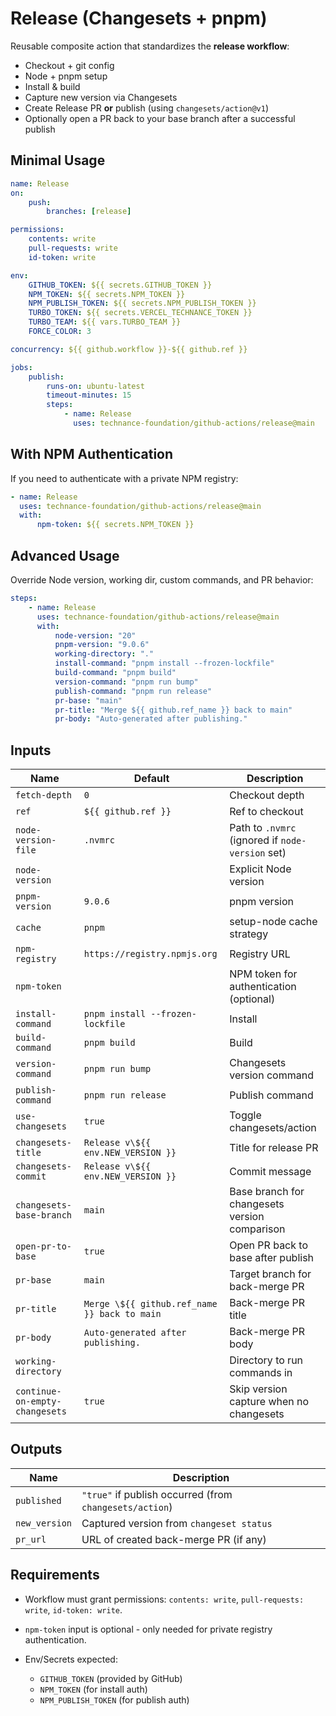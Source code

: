 # Release (Changesets + pnpm)

Reusable composite action that standardizes the **release workflow**:

-   Checkout + git config
-   Node + pnpm setup
-   Install & build
-   Capture new version via Changesets
-   Create Release PR **or** publish (using `changesets/action@v1`)
-   Optionally open a PR back to your base branch after a successful publish

## Minimal Usage

```yaml
name: Release
on:
    push:
        branches: [release]

permissions:
    contents: write
    pull-requests: write
    id-token: write

env:
    GITHUB_TOKEN: ${{ secrets.GITHUB_TOKEN }}
    NPM_TOKEN: ${{ secrets.NPM_TOKEN }}
    NPM_PUBLISH_TOKEN: ${{ secrets.NPM_PUBLISH_TOKEN }}
    TURBO_TOKEN: ${{ secrets.VERCEL_TECHNANCE_TOKEN }}
    TURBO_TEAM: ${{ vars.TURBO_TEAM }}
    FORCE_COLOR: 3

concurrency: ${{ github.workflow }}-${{ github.ref }}

jobs:
    publish:
        runs-on: ubuntu-latest
        timeout-minutes: 15
        steps:
            - name: Release
              uses: technance-foundation/github-actions/release@main
```

## With NPM Authentication

If you need to authenticate with a private NPM registry:

```yaml
- name: Release
  uses: technance-foundation/github-actions/release@main
  with:
      npm-token: ${{ secrets.NPM_TOKEN }}
```

## Advanced Usage

Override Node version, working dir, custom commands, and PR behavior:

```yaml
steps:
    - name: Release
      uses: technance-foundation/github-actions/release@main
      with:
          node-version: "20"
          pnpm-version: "9.0.6"
          working-directory: "."
          install-command: "pnpm install --frozen-lockfile"
          build-command: "pnpm build"
          version-command: "pnpm run bump"
          publish-command: "pnpm run release"
          pr-base: "main"
          pr-title: "Merge ${{ github.ref_name }} back to main"
          pr-body: "Auto-generated after publishing."
```

## Inputs

| Name                           | Default                                      | Description                                      |
| ------------------------------ | -------------------------------------------- | ------------------------------------------------ |
| `fetch-depth`                  | `0`                                          | Checkout depth                                   |
| `ref`                          | `${{ github.ref }}`                          | Ref to checkout                                  |
| `node-version-file`            | `.nvmrc`                                     | Path to `.nvmrc` (ignored if `node-version` set) |
| `node-version`                 |                                              | Explicit Node version                            |
| `pnpm-version`                 | `9.0.6`                                      | pnpm version                                     |
| `cache`                        | `pnpm`                                       | setup-node cache strategy                        |
| `npm-registry`                 | `https://registry.npmjs.org`                 | Registry URL                                     |
| `npm-token`                    |                                              | NPM token for authentication (optional)          |
| `install-command`              | `pnpm install --frozen-lockfile`             | Install                                          |
| `build-command`                | `pnpm build`                                 | Build                                            |
| `version-command`              | `pnpm run bump`                              | Changesets version command                       |
| `publish-command`              | `pnpm run release`                           | Publish command                                  |
| `use-changesets`               | `true`                                       | Toggle changesets/action                         |
| `changesets-title`             | `Release v\${{ env.NEW_VERSION }}`           | Title for release PR                             |
| `changesets-commit`            | `Release v\${{ env.NEW_VERSION }}`           | Commit message                                   |
| `changesets-base-branch`       | `main`                                       | Base branch for changesets version comparison    |
| `open-pr-to-base`              | `true`                                       | Open PR back to base after publish               |
| `pr-base`                      | `main`                                       | Target branch for back-merge PR                  |
| `pr-title`                     | `Merge \${{ github.ref_name }} back to main` | Back-merge PR title                              |
| `pr-body`                      | `Auto-generated after publishing.`           | Back-merge PR body                               |
| `working-directory`            |                                              | Directory to run commands in                     |
| `continue-on-empty-changesets` | `true`                                       | Skip version capture when no changesets          |

## Outputs

| Name          | Description                                             |
| ------------- | ------------------------------------------------------- |
| `published`   | `"true"` if publish occurred (from `changesets/action`) |
| `new_version` | Captured version from `changeset status`                |
| `pr_url`      | URL of created back-merge PR (if any)                   |

## Requirements

-   Workflow must grant permissions: `contents: write`, `pull-requests: write`, `id-token: write`.
-   `npm-token` input is optional - only needed for private registry authentication.
-   Env/Secrets expected:

    -   `GITHUB_TOKEN` (provided by GitHub)
    -   `NPM_TOKEN` (for install auth)
    -   `NPM_PUBLISH_TOKEN` (for publish auth)
